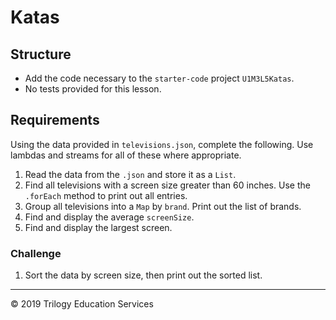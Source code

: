 # Katas

## Structure

- Add the code necessary to the `starter-code` project `U1M3L5Katas`.
- No tests provided for this lesson.

## Requirements

Using the data provided in `televisions.json`, complete the following. Use lambdas and streams for all of these where appropriate.

1. Read the data from the `.json` and store it as a `List`.
1. Find all televisions with a screen size greater than 60 inches. Use the `.forEach` method to print out all entries.
1. Group all televisions into a `Map` by `brand`. Print out the list of brands.
1. Find and display the average `screenSize`.
1. Find and display the largest screen.

### Challenge

1. Sort the data by screen size, then print out the sorted list.

---
© 2019 Trilogy Education Services
